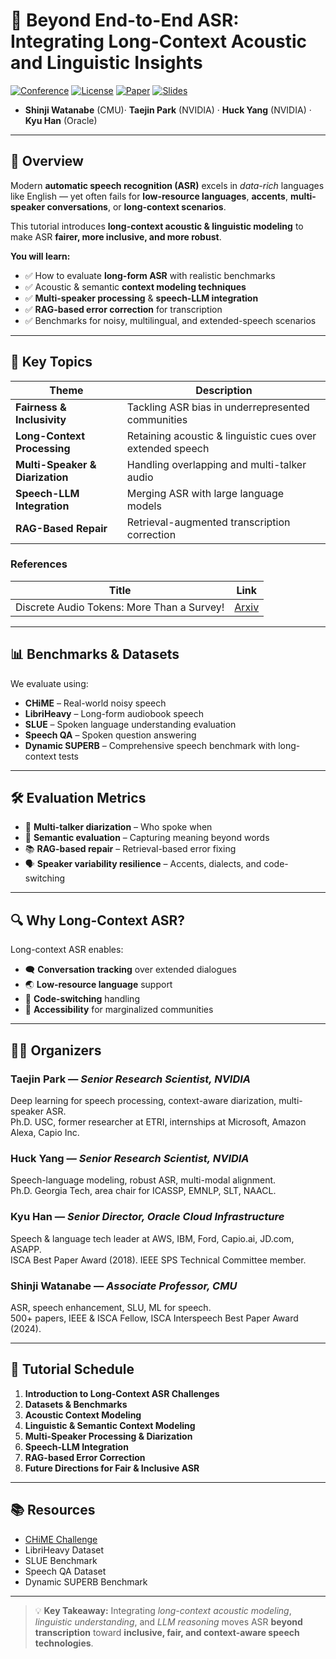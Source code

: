 # 📜 Beyond End-to-End ASR: Integrating Long-Context Acoustic and Linguistic Insights  

[![Conference](https://img.shields.io/badge/Event-ICASSP_2025-blue)](https://2025.ieeeicassp.org/)
[![License](https://img.shields.io/badge/License-MIT-green.svg)](LICENSE)
[![Paper](https://img.shields.io/badge/Paper-PDF-red)](link-to-paper.pdf)
[![Slides](https://img.shields.io/badge/Slides-Available-orange)](link-to-slides.pdf)

- **Shinji Watanabe** (CMU)· **Taejin Park** (NVIDIA) · **Huck Yang** (NVIDIA) · **Kyu Han** (Oracle)  

---

## 📌 Overview  

Modern **automatic speech recognition (ASR)** excels in *data-rich* languages like English — yet often fails for **low-resource languages**, **accents**, **multi-speaker conversations**, or **long-context scenarios**.  

This tutorial introduces **long-context acoustic & linguistic modeling** to make ASR **fairer, more inclusive, and more robust**.  

**You will learn:**
- ✅ How to evaluate **long-form ASR** with realistic benchmarks  
- ✅ Acoustic & semantic **context modeling techniques**  
- ✅ **Multi-speaker processing** & **speech-LLM integration**  
- ✅ **RAG-based error correction** for transcription  
- ✅ Benchmarks for noisy, multilingual, and extended-speech scenarios  

---

## 🧠 Key Topics  

| Theme | Description |
|-------|-------------|
| **Fairness & Inclusivity** | Tackling ASR bias in underrepresented communities |
| **Long-Context Processing** | Retaining acoustic & linguistic cues over extended speech |
| **Multi-Speaker & Diarization** | Handling overlapping and multi-talker audio |
| **Speech-LLM Integration** | Merging ASR with large language models |
| **RAG-Based Repair** | Retrieval-augmented transcription correction |

###  References

| Title | Link |
|-------|-------------|
| Discrete Audio Tokens: More Than a Survey! | [Arxiv](https://arxiv.org/pdf/2506.10274) |

---

## 📊 Benchmarks & Datasets  

We evaluate using:  

- **CHiME** – Real-world noisy speech  
- **LibriHeavy** – Long-form audiobook speech  
- **SLUE** – Spoken language understanding evaluation  
- **Speech QA** – Spoken question answering  
- **Dynamic SUPERB** – Comprehensive speech benchmark with long-context tests  

---

## 🛠 Evaluation Metrics  

- 🎯 **Multi-talker diarization** – Who spoke when  
- 🧩 **Semantic evaluation** – Capturing meaning beyond words  
- 📚 **RAG-based repair** – Retrieval-based error fixing  
- 🗣 **Speaker variability resilience** – Accents, dialects, and code-switching  

---

## 🔍 Why Long-Context ASR?  

Long-context ASR enables:  
- 🗨 **Conversation tracking** over extended dialogues  
- 🌏 **Low-resource language** support  
- 🔄 **Code-switching** handling  
- 🤝 **Accessibility** for marginalized communities  

---

## 👩‍🔬 Organizers  

### **Taejin Park** — *Senior Research Scientist, NVIDIA*  
Deep learning for speech processing, context-aware diarization, multi-speaker ASR.  
Ph.D. USC, former researcher at ETRI, internships at Microsoft, Amazon Alexa, Capio Inc.  

### **Huck Yang** — *Senior Research Scientist, NVIDIA*  
Speech-language modeling, robust ASR, multi-modal alignment.  
Ph.D. Georgia Tech, area chair for ICASSP, EMNLP, SLT, NAACL.  

### **Kyu Han** — *Senior Director, Oracle Cloud Infrastructure*  
Speech & language tech leader at AWS, IBM, Ford, Capio.ai, JD.com, ASAPP.  
ISCA Best Paper Award (2018). IEEE SPS Technical Committee member.  

### **Shinji Watanabe** — *Associate Professor, CMU*  
ASR, speech enhancement, SLU, ML for speech.  
500+ papers, IEEE & ISCA Fellow, ISCA Interspeech Best Paper Award (2024).  

---

## 📅 Tutorial Schedule  

1. **Introduction to Long-Context ASR Challenges**  
2. **Datasets & Benchmarks**  
3. **Acoustic Context Modeling**  
4. **Linguistic & Semantic Context Modeling**  
5. **Multi-Speaker Processing & Diarization**  
6. **Speech-LLM Integration**  
7. **RAG-based Error Correction**  
8. **Future Directions for Fair & Inclusive ASR**  

---

## 📚 Resources  

- [CHiME Challenge](http://spandh.dcs.shef.ac.uk/chime_challenge/)  
- LibriHeavy Dataset  
- SLUE Benchmark  
- Speech QA Dataset  
- Dynamic SUPERB Benchmark  

---

> 💡 **Key Takeaway:** Integrating *long-context acoustic modeling*, *linguistic understanding*, and *LLM reasoning* moves ASR **beyond transcription** toward **inclusive, fair, and context-aware speech technologies**.



